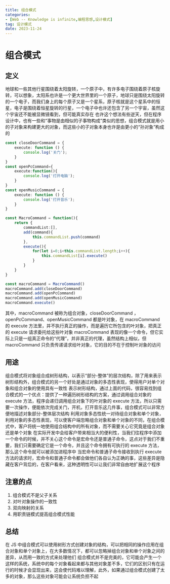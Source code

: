 ```yaml
---
title: 组合模式
categories: 
- [Web -- Knowledge is infinite,编程思想,设计模式]
tag: 设计模式
date: 2023-11-24
---
```

# 组合模式
## 定义
地球和一些其他行星围绕着太阳旋转，一个原子中，有许多电子围绕着原子核旋转，可以想象，太阳系也许是一个更大世界里的一个原子，地球只是围绕太阳旋转的一个电子，而我们身上的每个原子又是一个星系，原子核就是这个星系中的恒星，电子是围绕着恒星旋转的行星，一个电子中也许还包含了另一个宇宙，虽然这个宇宙还不能被显微镜看到，但可能真实存在
也许这个想法有些逆天，但在程序设计中，也有一些和“事物是由相似的子事物构成”类似的思想，组合模式就是用小的子对象来构建更大的对象，而这些小的子对象本身也许是由更小的“孙对象”构成的
```typescript
const closeDoorCommand = {
    execute: function () {
        console.log('关门');
    }
}
const openPcCommand={
    execute:function(){
        console.log('打开电脑');
    }
}
const openMusicCommand = {
    execute: function () {
        console.log('打开音乐');
    }
}

const MacroCommand = function(){
    return {
        commandList:[],
        add(command){
            this.commandList.push(command)
        },
        execute(){
            for(let i=0;i<this.commandList.length;i++){
                this.commandList[i].execute()
            }
        }
    }
}

const macroCommand = MacroCommand()
macroCommand.add(closeDoorCommand)
macroCommand.add(openPcCommand)
macroCommand.add(openMusicCommand)
macroCommand.execute()
```
其中，macroCommand 被称为组合对象，closeDoorCommand ，openPcCommand、openMusicCommand 都是叶对象，在 macroCommand 的 execute 方法里，并不执行真正的操作，而是遍历它所包含的叶对象，把真正的 execute 请求委托给这些叶对象
macroCommand 表现的像一个命令，但它实际上只是一组真正命令的“代理”，并非真正的代理，虽然结构上相似，但 macroCommand 只负责传递请求给叶对象，它的目的不在于控制叶对象的访问
## 用途
组合模式将对象组合成树形结构，以表示“部分-整体”的层次结构，除了用来表示树形结构外，组合模式的另一个好处是通过对象的多态性表现，使得用户对单个对象和组合对象的使用具有一致性
表示树形结构，通过上面的代码，很容易找到组合模式的一个优点：提供了一种遍历树形结构的方案，通过调用组合对象的 execute 方法，程序会递归调用组合对象下的叶对象的 execute 方法，所以只需要一次操作，便能依次完成关门，开机，打开音乐这几件事，组合模式可以非常方便地描述对象部分-整体层次结构
利用对象多态性统一对待组合对象和单个对象，利用对象的多态性表现，可以使客户端忽略组合对象和单个对象的不同，在组合模式中，客户将统一地使用组合结构中的所有对象，而不需要关心它究竟是组合对象还是单个对象
在实际开发中会给客户带来相当大的便利性，当我们往程序中添加一个命令的时候，并不关心这个命令是宏命令还是普通子命令，这点对于我们不重要，我们只需要确定它是一个命令，并且这个命令拥有可执行的 execute 方法，那么这个命令就可以被添加进程序中
当宏命令和普通子命令接收到执行 execute 方法的请求时，宏命令和普通子命令都会做他们各自认为正确的事，这些差异是隐藏在客户背后的，在客户看来，这种透明性可以让我们非常自由地扩展这个程序
## 注意的点

1. 组合模式不是父子关系
2. 对叶对象操作的一致性
3. 双向映射的关系
4. 用职责链模式提高组合模式性能
## 总结
在 JS 中组合模式可以使用树形方式创建对象的结构，可以把相同的操作应用在组合对象和单个对象上，在大多数情况下，都可以忽略掉组合对象和单个对象之间的差异，从而用一致的方式来处理他们
组合模式并不是完美的，它可能会产生一个这样的系统，系统中的每个对象看起来都与其他对象差不多，它们的区别只有在运行的时候才会显现出来，这会使代码难以理解，此外，如果通过组合模式创建了太多的对象，那么这些对象可能会让系统负担不起
